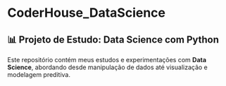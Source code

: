 # CoderHouse_DataScience

## 📊 Projeto de Estudo: Data Science com Python

Este repositório contém meus estudos e experimentações com **Data Science**, abordando desde manipulação de dados até visualização e modelagem preditiva.